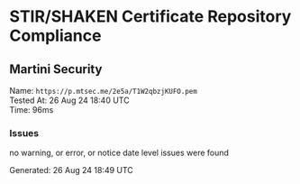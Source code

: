 # STIR/SHAKEN Certificate Repository Compliance

## Martini Security

Name: `https://p.mtsec.me/2e5a/T1W2qbzjKUFO.pem`\
Tested At: 26 Aug 24 18:40 UTC\
Time: 96ms

### Issues

no warning, or error, or notice date level issues were found

Generated: 26 Aug 24 18:49 UTC